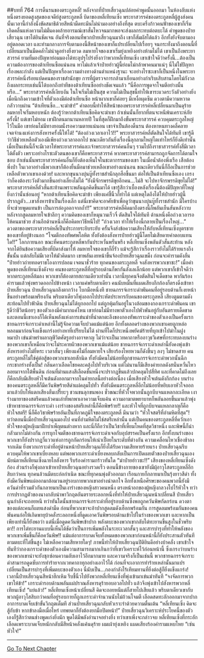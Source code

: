 ##บทที่ 764 การดิ้นรนของตระกูลหลี่!
หลังจากที่ป๋ายเสี่ยวฉุนปล่อยคำพูดนั้นออกมา ในห้องลับแห่งหนึ่งตรงยอดสูงสุดของเจดีย์สูงตระกูลหลี่ บิดาของหลี่เทียนเซิ่ง พระยาสวรรค์ของตระกูลหลี่ผู้สูงส่งคนนั้นเวลานี้กำลังนั่งขัดสมาธิด้วยสีหน้ามืดทะมึนไม่น่ามองอย่างถึงที่สุด
ตบะครึ่งก้าวคนฟ้าของเขาก็เริ่มเกิดคลื่นแห่งความไม่มั่นคงคล้ายอารมณ์เขาสั่นไหวจนมากพอจะส่งผลกระทบต่อตบะได้
คำพูดของป๋ายเสี่ยวฉุน เขาได้ยินชัดเจน อันที่จริงตอนที่พวกป๋ายเสี่ยวฉุนมาถึง เขาก็สัมผัสได้แล้ว อีกทั้งยังจับตามองอยู่ตลอดเวลา และท่ามกลางการจับตามองนี้สีหน้าของเขาก็แปรเปลี่ยนไปเรื่อยๆ จนกระทั่งมาถึงตอนนี้ที่เปลี่ยนมาเป็นมืดคล้ำไม่น่าดูอย่างยิ่งยวด
ลมหายใจของเขาเริ่มยุ่งเหยิงอย่างห้ามไม่ได้ เขาเป็นถึงพระยาสวรรค์ ยามที่มองปัญหาย่อมมองได้ทะลุปรุโปร่งยิ่งกว่าพวกหลี่เทียนเซิ่ง เขาเข้าใจดีว่าครั้งนี้...ต้องเป็นความต้องการของต้าเทียนซือแน่นอน หาไม่แล้วเจ้าป๋ายฮ่าวผู้นี้ย่อมไม่กล้าพาคนมาแน่ๆ
นี่ไม่ใช่ปัญหาเรื่องพละกำลัง แต่เป็นปัญหาเรื่องความต่างทางด้านตำแหน่งฐานะ จะอย่างไรซะเขาก็เป็นหนึ่งในพระยาสวรรค์หนึ่งร้อยแปดคนของราชสำนักขุย การที่ผู้ตรวจการกล้ามาเยือนอย่างกำเริบเสิบสานโดยไม่กังวลถึงผลกระทบเช่นนี้ได้บอกถึงท่าทีของต้าเทียนซืออย่างชัดเจนแล้ว
“นี่คือการพูดจาโจมตีอย่างนั้นหรือ...” พระยาสวรรค์หลี่เงียบงัน ในใจเริ่มไม่เป็นสุข ความไม่เป็นสุขนี้ทำให้เขาระแวดระวังตัวอย่างยิ่ง เมื่อนึกถึงความเข้าใจที่ตัวเองมีต่อต้าเทียนซือ หน้าผากเขาก็ค่อยๆ มีเหงื่อผุดซึม ดวงตามีความหวาดกลัววาบผ่าน
“ต้าเทียนซือ...จะฆ่าข้า!” คำตอบนี้ทำให้สีหน้าของพระยาสวรรค์หลี่เปลี่ยนมาเป็นดุร้าย ลมหายใจเริ่มหอบหนัก ต้องรู้ว่าหากต้าเทียนซือคิดจะฆ่าเขา ถ้าเช่นนั้นก็ยากที่ตนจะหนีพ้นเคราะห์ภัยครั้งนี้!
แต่เขาไม่ยอม เขาฝึกตนมานานหลายปี ในที่สุดก็ฝึกมาถึงขั้นพระยาสวรรค์ ควบคุมตระกูลใหญ่ไว้ในมือ เขาย่อมไม่มีทางยอมนั่งรอความตายแน่นอน เขาจำเป็นต้องดิ้นรน ต้องหาหนทางคลี่คลายเจตจำนงแห่งการสังหารครั้งนี้ให้ได้!
“ต้องถ่วงเวลาเอาไว้!!” พระยาสวรรค์หลี่ตัดสินใจได้ทันที เขารู้ดีว่าวิธีช่วยเหลือตัวเองมีเพียงถ่วงเวลาออกไป ขณะเดียวกันยิ่งเรื่องนี้ลุกลามใหญ่โตเท่าไหร่ก็ยิ่งดีเท่านั้น เมื่อเป็นเช่นนี้ก็จะมีเวลาให้พระยาสวรรค์และเจ้าพระยาสวรรค์คนอื่นๆ รวมไปถึงราชาสวรรค์ทั้งสี่มีเวลาได้ตั้งตัว
เพราะอย่างไรซะตัวตนของเขาก็คือพระยาสวรรค์ หากพระยาสวรรค์สามารถถูกจัดการได้ตามใจชอบ ถ้าเช่นนั้นพระยาสวรรค์คนอื่นก็ยิ่งต้องเห็นใจในชะตากรรมของเขา ในเมื่อน้ำต้องพึ่งเรือ เสือต้องพึ่งป่า ในเวลาอย่างนี้พวกเขาก็ต้องยื่นมือมาช่วยเหลือเขาอย่างแน่นอน ขณะเดียวกันนี่ก็ถือเป็นการช่วยเหลือตัวพวกเขาเองด้วย!
และหากขุนนางบุ๋นบู๊ทั้งราชสำนักลุกฮือขึ้นมา ต่อให้เป็นต้าเทียนซือเอง เกรงว่าก็คงต้องระวังตัวมากขึ้นอย่างเลี่ยงไม่ได้
“ยังมีจักรพรรดิขุยอีกคน...ไม่สิ จะไปหาจักรพรรดิขุยไม่ได้!” พระยาสวรรค์หลี่ตัวสั่นสะท้านเพราะพลันฉุกคิดขึ้นมาได้ เขารู้สึกว่าเบื้องหลังเรื่องนี้ต้องมีปัญหาที่ใหญ่ยิ่งกว่านั้นซ่อนอยู่
“หากต้าเทียนซือคิดจะฆ่าข้า เพียงแค่ชี้นิ้วก็ทำได้ แต่เหตุใดถึงได้ให้ป๋ายฮ่าวผู้นี้ปรากฏตัว...เขาสังหารข้าเป็นเรื่องเล็ก แต่นี่เขาคิดจะอาศัยข้าเพื่อดูว่าขุนนางบุ๋นบู๊ทั้งราชสำนัก มีใครบ้างที่จะช่วยพูดแทนข้า เป็นการล่องูออกจากถ้ำ!!” พระยาสวรรค์หลี่คิดมาถึงตรงนี้ก็พลันเย็นสันหลังวาบ หลังจากสูดลมหายใจเข้าลึกๆ ความคิดของเขาก็หมุนวนเร็วจี๋ ตัดสินใจได้ทันที ด้านหนึ่งคือถ่วงเวลารอให้คนมาช่วย ส่วนอีกด้านหนึ่งก็คือคิดหาวิธีหนีไป!
“ถ่วงเวลา ทำให้เรื่องนี้กลายเป็นเรื่องใหญ่...” ดวงตาของพระยาสวรรค์หลี่เป็นประกายระยิบระยับ ครั้นจึงส่งข้อความเสียงให้กับหลี่เทียนเซิ่งบุตรชายของเขาที่อยู่ข้างนอก
“โจมตีกองทัพศพโลหิต ทั้งยังต้องสังหารป๋ายฮ่าวผู้นี้โดยไม่เสียดายค่าตอบแทนใด!!”
โลกภายนอก ขณะที่คนตระกูลหลี่พากันประหวั่นพรั่นพรึง หลี่เทียนเซิ่งพลันตัวสั่นสะท้าน หลังจากได้ยินข้อความเสียงที่บิดาส่งมาให้ ลมหายใจของเขาก็ถี่รัว แม้จะรู้สึกว่าเรื่องราวยังไม่ได้ร้ายแรงถึงขั้นนั้น แต่กลับไม่มีเวลาให้มัวคิดมาก เขาพลันเงยหน้าขึ้นจ้องป๋ายเสี่ยวฉุนเขม็ง ก่อนจะคำรามดังลั่น
“ป๋ายฮ่าวถ่ายทอดราชโองการปลอม เจตนาชั่วร้าย ทุกคนของตระกูลหลี่ จงสังหารพวกเขาซะ!” เมื่อคำพูดของหลี่เทียนเซิ่งดังจบ คนของตระกูลหลี่ที่อยู่รอบด้านก็พากันลังเลเล็กน้อย แต่พวกเขาก็เข้าใจดีว่าหากตระกูลหลี่ล้มลง พวกเขาก็ต้องตายสถานเดียวเท่านั้น เวลานี้ทุกคนจึงตัดสินใจเด็ดขาด พากันร้องคำรามแล้วพุ่งพรวดออกไปข้างหน้า
เวลาแค่พริบตาเดียว คนนับหมื่นที่แผดเสียงกึกก้องก็ตรงดิ่งเข้าหาป๋ายเสี่ยวฉุน
ป๋ายเสี่ยวฉุนถลึงตากว้าง โบกมือหนึ่งที ชายฉกรรจ์เกราะดำพันคนที่อยู่รอบด้านก็เงยหน้าขึ้นอย่างพร้อมเพรียงกัน พริบตาเดียวก็พุ่งออกไปประหัตประหารกับคนของตระกูลหลี่
เสียงตูมตามดังสะท้อนไปทั่วฟ้าดิน ป๋ายเสี่ยวฉุนไม่ได้บุกออกไป แต่ถูกคุ้มกันอยู่ในวงล้อมของกองเกราะดำพันคน เขารู้ดีว่าชีวิตน้อยๆ ของตัวเองมีค่ามากแค่ไหน เขาย่อมไม่มีทางพาตัวเองไปพัวพันอยู่กับอันตรายเด็ดขาด และตอนนี้เขาเองก็ได้เห็นพลังแห่งการเข่นฆ่าที่น่าตกตะลึงของกองทัพเกราะดำของตัวเองเป็นครั้งแรก
ชายฉกรรจ์เกราะดำเหล่านี้ไม่รู้จักความเจ็บปวดแม้แต่น้อย อีกทั้งตลอดร่างของพวกเขาเคยถูกหล่อหลอมมาก่อนจึงแข็งแกร่งอย่างหาที่เปรียบไม่ได้ ผ่านที่ใดก็ประหนึ่งพยัคฆ์ร้ายที่บุกเข้าไปฆ่าในฝูงหมาป่า เข่นฆ่าพร่าผลาญชีวิตศัตรูอย่างอาจหาญ
ไม่ว่าจะเป็นเวทคาถาหรืออาวุธวิเศษที่กระทบลงบนร่างของพวกเขาก็เหมือนว่าจะไม่ระคายผิวของพวกเขาแม้แต่น้อย ชายฉกรรจ์เกราะดำเหล่านี้ยังคงพุ่งเข้าสังหารอย่างไม่ยี่หระ เวลาสั้นๆ เพียงแค่ไม่กี่ลมหายใจ เสียงร้องโหยหวนก็ดังขึ้นๆ ลงๆ ไม่ขาดสาย คนตระกูลหลี่ไม่ใช่คู่ต่อสู้ของพวกเขาเลยสักนิด ทั้งยังมีคนไม่น้อยที่ถูกชายฉกรรจ์เกราะดำพวกนั้นฉีกกระชากร่างทั้งเป็น!
กลิ่นคาวเลือดโชยคละคลุ้งไปทั่วบริเวณ แต่ไม่นานก็มีเสียงค่ายกลดังสนั่นหวั่นไหวลอยมาจากใต้พื้นดิน ก่อนที่ม่านแสงสีเลือดชั้นหนึ่งจะปรากฏขึ้นแล้วปกคลุมไปสี่ทิศ และที่คาดไม่ถึงเลยก็คือกลับมีเสียงหัวใจเต้นดังออกมาจากในค่ายกลนี้อย่างต่อเนื่อง
เมื่อเสียงหัวใจเต้นดังกึกก้อง บนร่างของคนตระกูลหลี่ก็มีควันพิษร้ายสีดำแผ่คลุมไปทั่ว ทั้งยังมีคนตระกูลหลี่อีกไม่น้อยที่หยิบเอาหัวใจออกมาแล้วบีบให้แตกเสียงลั่นเปรี๊ยะๆ ชวนขนลุกขนพอง
ชั่วขณะที่หัวใจพวกนั้นถูกบีบจนแหลกละเอียด เงาร่างมายาของสตรีคนแล้วคนเล่าที่พกพาเอาความเจ็บแค้น ความอาฆาตพยาบาทก็พลันลอยขึ้นมาแล้วพุ่งเข้าหาชายฉกรรจ์เกราะดำ
เงาร่างของสตรีเหล่านี้ก็คือพิษร้าย!! และหัวใจที่ถูกบีบจนแหลกลาญก็คือหัวใจสตรี!
นี่ก็คือวิชาพิษร้ายอันเป็นที่ภาคภูมิใจของตระกูลหลี่ มีนามว่า “หัวใจสตรีที่อำมหิตที่สุด”!
ทว่าตอนนี้เมื่อป๋ายเสี่ยวฉุนมองไป คนที่อำมหิตไม่ใช่สตรีเหล่านั้น แต่เป็นคนของตระกูลหลี่ที่ควักเอาหัวใจของผู้หญิงมาฝึกบำเพ็ญตนต่างหาก และนี่ก็ถือว่าเป็นวิชาที่เหี้ยมโหดที่สุดวิชาหนึ่ง
และพิษนี้ก็น่ากลัวมากไม่ต่างกัน การบุกโจมตีของชายฉกรรจ์เกราะดำเจอกับอุปสรรคเป็นครั้งแรก อีกทั้งบนร่างของพวกเขาก็ยังปรากฏวี่แววแห่งการถูกกัดกร่อนให้เน่าเปื่อยในระดับที่ต่างกัน ความเคลื่อนไหวเชื่องช้าลงจากเดิม ยิ่งพวกเกราะดำที่อยู่ด้านหน้าป๋ายเสี่ยวฉุนก็ยิ่งได้รับความเสียหายร้ายแรง ป๋ายเสี่ยวฉุนรีบควบคุมให้พวกเขาเบี่ยงหลบ แต่พอพวกเกราะดำเบี่ยงหลบกลับเป็นการเปิดเผยตัวของป๋ายเสี่ยวฉุนเอง
นัยน์ตาหลี่เทียนเซิ่งฉายไอสังหาร รีบร้องคำรามกร้าวทันใด
“ฆ่าป๋ายฮ่าวซะ!!” เสียงของหลี่เทียนเซิ่งดังก้อง ส่วนร่างก็พุ่งถลาเข้าหาป๋ายเสี่ยวฉุนอย่างรวดเร็ว ตอนนี้ข้างกายของเขายังมีผุ้อาวุโสตระกูลหลี่อีกสิบกว่าคน ทุกคนล้วนมีตบะก่อกำเนิด ขณะที่ทุกคนพุ่งตัวออกมา เรือนกายก็กลายมาเป็นรุ้งยาวสีดำ ทั้งยังมีควันพิษแผ่ออกมาล้อมวนอยู่รอบกายพวกเขาอย่างน่าตกใจ อีกทั้งเหนือศีรษะของคนพวกนี้ยังมีควันดำที่รวมตัวกันกลายมาเป็นเงาร่างของหญิงสาวคนหนึ่ง ตรงหน้าอกของผู้หญิงกลวงโบ๋ไร้หัวใจ ทว่าการปรากฏตัวของนางกลับนำพาวิกฤตอันตรายระลอกหนึ่งที่ทำให้ป๋ายเสี่ยวฉุนหน้าเปลี่ยนสี
ป๋ายเสี่ยวฉุนกำลังจะถอยหนี ทว่าทันใดนั้นชายฉกรรจ์เกราะดำที่อยู่รอบด้านซึ่งพอถูกควันพิษกัดกร่อน ดวงตาของแต่ละคนก็เผยแสงดำมืด ก่อนที่พวกเขาจะอ้าปากสูดลมดังเฮือกพร้อมกัน
การสูดลมพร้อมกันของคนพันคนก่อให้เกิดพายุบ้าคลั่งระลอกหนึ่งที่ดูดเอาควันพิษรอบด้านเข้าไปในร่างของพวกเขา และหากเป็นเพียงเท่านี้ก็ยังพอว่า แต่นี่เมื่อดูดควันพิษเข้าปาก พลังตบะของพวกเขากลับไต่ทะยานขึ้นสูงในชั่วพริบตา!!
การไต่ทะยานแบบนี้เห็นได้ชัดว่าเป็นการเพิ่มพลังในระยะเวลาสั้นๆ และสารบำรุงที่ทำให้พลังของพวกเขาเพิ่มขึ้นก็คือควันพิษ!! แม้แต่อาการบาดเจ็บทั้งหมดของพวกเขาก่อนหน้านี้ก็ยังประสานตัวทันทีตามตบะที่ไต่ขึ้นสูง ไม่เหลือความเสียหายใดๆ!
ภาพนี้ทำให้ป๋ายเสี่ยวฉุนปิติยินดีอย่างบ้าคลั่ง เขาเข้าใจทันทีว่ากองเกราะดำของตัวเองมีความสามารถมากเกินกว่าที่เขาวิเคราะห์ไว้ก่อนหน้านี้ ซึ่งเกรงว่าบนร่างของพวกเขาน่าจะยังซุกซ่อนความลับเอาไว้อีกมากมาย
และความจริงก็เป็นเช่นนี้ พวกชายฉกรรจ์เกราะดำสามารถดูดซับการทำร้ายจากเวทคาถาทุกอย่างเอาไว้ได้ ก่อนที่จะเอาการทำร้ายเหล่านั้นมาแปรเปลี่ยนเป็นสารบำรุงที่เพิ่มตบะของตัวเอง นี่นับเป็น...กองกำลังไร้เทียมทานที่ยิ่งต่อสู้ก็ยิ่งแข็งแกร่ง!
เวลานี้ป๋ายเสี่ยวฉุนสีหน้าฮึกเหิม รีบชี้นิ้วไปยังพวกหลี่เทียนเซิ่งที่พุ่งเข้ามาเข่นฆ่าทันที
“จงจัดการพวกเขาให้ข้า!”
เกราะดำรอบด้านพลันแผ่ปราณสังหารดุร้ายอบอวลไปทั่ว แล้วจึงพุ่งเข้าไปสังหารพวกหลี่เทียนเซิ่ง!
“แย่แล้ว!” หลี่เทียนเซิ่งหน้าเปลี่ยนสี คิดจะถอยหนีแต่ก็สายไปเสียแล้ว พริบตาเดียวเขากับพวกผู้อาวุโสสิบกว่าคนที่อยู่รอบกายก็ถูกเกราะดำจำนวนนับไม่ถ้วนโจมตี เลือดสดทะลักออกมาจากปาก อาการบาดเจ็บเข้าขั้นวิกฤตเต็มที
ส่วนป๋ายเสี่ยวฉุนกลับหัวเราะร่าด้วยความตื่นเต้น
“หลี่เทียนเซิ่ง คิดจะสู้กับข้า หากข้าลงมือเมื่อไหร่ เทพยดาก็ยังต้องยกมือปิดหน้า!” ป๋ายเสี่ยวฉุนวิเคราะห์ประโยคนี้ของตัวเองก็รู้สึกว่าตนช่างพูดเก่งยิ่งนัก พูดได้มีพลังอำนาจอย่างยิ่ง
ทว่าเขาเพิ่งจะกล่าวจบ หลี่เทียนเซิ่งที่กระอักเลือดเพราะบาดเจ็บหนักกลับมีสีหน้าคลั่งแค้นดุร้าย ผมเผ้ายุ่งเหยิง แผดเสียงร้องคำรามแหบโหย
“เซ่นหัวใจ!”

------


[Go To Next Chapter]( ./202.md)